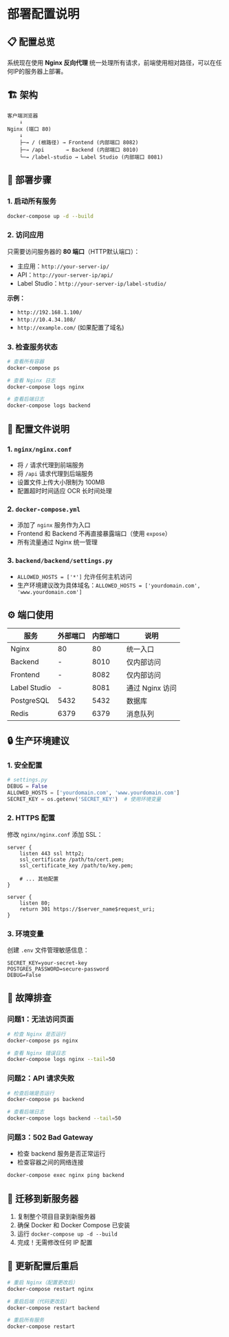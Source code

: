 # 部署配置说明

## 📋 配置总览

系统现在使用 **Nginx 反向代理** 统一处理所有请求，前端使用相对路径，可以在任何IP的服务器上部署。

## 🏗️ 架构

```
客户端浏览器
    ↓
Nginx (端口 80)
    ↓
    ├─→ / (根路径) → Frontend (内部端口 8082)
    ├─→ /api       → Backend (内部端口 8010)
    └─→ /label-studio → Label Studio (内部端口 8081)
```

## 🚀 部署步骤

### 1. 启动所有服务
```bash
docker-compose up -d --build
```

### 2. 访问应用
只需要访问服务器的 **80 端口**（HTTP默认端口）：
- 主应用：`http://your-server-ip/`
- API：`http://your-server-ip/api/`
- Label Studio：`http://your-server-ip/label-studio/`

**示例：**
- `http://192.168.1.100/`
- `http://10.4.34.108/`
- `http://example.com/` (如果配置了域名)

### 3. 检查服务状态
```bash
# 查看所有容器
docker-compose ps

# 查看 Nginx 日志
docker-compose logs nginx

# 查看后端日志
docker-compose logs backend
```

## 🔧 配置文件说明

### 1. `nginx/nginx.conf`
- 将 `/` 请求代理到前端服务
- 将 `/api` 请求代理到后端服务
- 设置文件上传大小限制为 100MB
- 配置超时时间适应 OCR 长时间处理

### 2. `docker-compose.yml`
- 添加了 `nginx` 服务作为入口
- Frontend 和 Backend 不再直接暴露端口（使用 `expose`）
- 所有流量通过 Nginx 统一管理

### 3. `backend/backend/settings.py`
- `ALLOWED_HOSTS = ['*']` 允许任何主机访问
- 生产环境建议改为具体域名：`ALLOWED_HOSTS = ['yourdomain.com', 'www.yourdomain.com']`

## ⚙️ 端口使用

| 服务 | 外部端口 | 内部端口 | 说明 |
|------|---------|---------|------|
| Nginx | 80 | 80 | 统一入口 |
| Backend | - | 8010 | 仅内部访问 |
| Frontend | - | 8082 | 仅内部访问 |
| Label Studio | - | 8081 | 通过 Nginx 访问 |
| PostgreSQL | 5432 | 5432 | 数据库 |
| Redis | 6379 | 6379 | 消息队列 |

## 🔒 生产环境建议

### 1. 安全配置
```python
# settings.py
DEBUG = False
ALLOWED_HOSTS = ['yourdomain.com', 'www.yourdomain.com']
SECRET_KEY = os.getenv('SECRET_KEY')  # 使用环境变量
```

### 2. HTTPS 配置
修改 `nginx/nginx.conf` 添加 SSL：
```nginx
server {
    listen 443 ssl http2;
    ssl_certificate /path/to/cert.pem;
    ssl_certificate_key /path/to/key.pem;
    
    # ... 其他配置
}

server {
    listen 80;
    return 301 https://$server_name$request_uri;
}
```

### 3. 环境变量
创建 `.env` 文件管理敏感信息：
```env
SECRET_KEY=your-secret-key
POSTGRES_PASSWORD=secure-password
DEBUG=False
```

## 🐛 故障排查

### 问题1：无法访问页面
```bash
# 检查 Nginx 是否运行
docker-compose ps nginx

# 查看 Nginx 错误日志
docker-compose logs nginx --tail=50
```

### 问题2：API 请求失败
```bash
# 检查后端是否运行
docker-compose ps backend

# 查看后端日志
docker-compose logs backend --tail=50
```

### 问题3：502 Bad Gateway
- 检查 backend 服务是否正常运行
- 检查容器之间的网络连接
```bash
docker-compose exec nginx ping backend
```

## 📝 迁移到新服务器

1. 复制整个项目目录到新服务器
2. 确保 Docker 和 Docker Compose 已安装
3. 运行 `docker-compose up -d --build`
4. 完成！无需修改任何 IP 配置

## 🔄 更新配置后重启

```bash
# 重启 Nginx（配置更改后）
docker-compose restart nginx

# 重启后端（代码更改后）
docker-compose restart backend

# 重启所有服务
docker-compose restart
```
